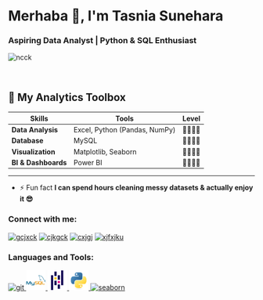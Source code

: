 <h1 align="left">Merhaba 👋, I'm Tasnia Sunehara</h1>
<h3 align="left">Aspiring Data Analyst | Python & SQL Enthusiast</h3>
<p align="left"> <img src="https://www.careersinaudit.com/_resx/imageresource/4214b372e6ede86d1c300f9339e8847e8e9164e0-2004-222-0-0-0" alt="ncck" /> </p>

<p align="left"> <a href="https://twitter.com/" target="blank"><img src="https://img.shields.io/twitter/follow/?logo=twitter&style=for-the-badge" alt="" /></a> </p>

## 🧩 My Analytics Toolbox

| Skills | Tools | Level |
|--------|-------|-------|
| **Data Analysis**   | Excel, Python (Pandas, NumPy) | 💎💎💎💎 |
| **Database**        | MySQL | 💎💎💎💎 |
| **Visualization**   | Matplotlib, Seaborn | 💎💎💎💎 |
| **BI & Dashboards** | Power BI | 💎💎💎💎 |

---
- ⚡ Fun fact **I can spend hours cleaning messy datasets & actually enjoy it 😎**




<h3 align="left">Connect with me:</h3>
<p align="left">
<a href="https://linkedin.com/in/gcjxck" target="blank"><img align="center" src="https://raw.githubusercontent.com/rahuldkjain/github-profile-readme-generator/master/src/images/icons/Social/linked-in-alt.svg" alt="gcjxck" height="30" width="40" /></a>
<a href="https://kaggle.com/cjkgck" target="blank"><img align="center" src="https://raw.githubusercontent.com/rahuldkjain/github-profile-readme-generator/master/src/images/icons/Social/kaggle.svg" alt="cjkgck" height="30" width="40" /></a>
<a href="https://www.hackerrank.com/cxjgj" target="blank"><img align="center" src="https://raw.githubusercontent.com/rahuldkjain/github-profile-readme-generator/master/src/images/icons/Social/hackerrank.svg" alt="cxjgj" height="30" width="40" /></a>
<a href="https://www.leetcode.com/xjfxjku" target="blank"><img align="center" src="https://raw.githubusercontent.com/rahuldkjain/github-profile-readme-generator/master/src/images/icons/Social/leet-code.svg" alt="xjfxjku" height="30" width="40" /></a>
</p>

<h3 align="left">Languages and Tools:</h3>
<p align="left"> <a href="https://git-scm.com/" target="_blank" rel="noreferrer"> <img src="https://www.vectorlogo.zone/logos/git-scm/git-scm-icon.svg" alt="git" width="40" height="40"/> </a> <a href="https://www.mysql.com/" target="_blank" rel="noreferrer"> <img src="https://raw.githubusercontent.com/devicons/devicon/master/icons/mysql/mysql-original-wordmark.svg" alt="mysql" width="40" height="40"/> </a> <a href="https://pandas.pydata.org/" target="_blank" rel="noreferrer"> <img src="https://raw.githubusercontent.com/devicons/devicon/2ae2a900d2f041da66e950e4d48052658d850630/icons/pandas/pandas-original.svg" alt="pandas" width="40" height="40"/> </a> <a href="https://www.python.org" target="_blank" rel="noreferrer"> <img src="https://raw.githubusercontent.com/devicons/devicon/master/icons/python/python-original.svg" alt="python" width="40" height="40"/> </a> <a href="https://seaborn.pydata.org/" target="_blank" rel="noreferrer"> <img src="https://seaborn.pydata.org/_images/logo-mark-lightbg.svg" alt="seaborn" width="40" height="40"/> </a> </p>


